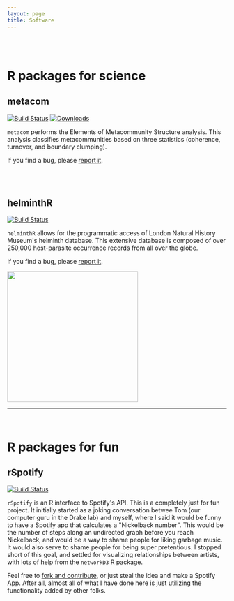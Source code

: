 ```yaml
---
layout: page
title: Software
---
```


<br/>
<br/>


<div class="pure-u-1 copy" markdown="1">

# R packages for science

## metacom   &nbsp;  &nbsp;  <a href="https://github.com/taddallas/metacom"><i style="color:HotPink" class="fa fa-github-alt"></i></a>

[![Build Status](https://travis-ci.org/taddallas/metacom.png?branch=master)](https://travis-ci.org/taddallas/metacom)
[![Downloads](http://cranlogs.r-pkg.org/badges/grand-total/metacom)](http://taddallas.github.io)


`metacom` performs the Elements of Metacommunity Structure analysis. This analysis classifies metacommunities based on three statistics (coherence, turnover, and boundary clumping).

If you find a bug, please [report it](https://github.com/taddallas/metacom/issues).
</div>

<br/>
<br/>


<div class="pure-u-1 copy" markdown="1">

## helminthR  &nbsp;  &nbsp;   <a href="https://github.com/ropensci/helminthR"> <i style="color:HotPink" class="fa fa-github-alt"></i></a>
[![Build Status](https://travis-ci.org/ropensci/helminthR.svg?branch=master)](https://travis-ci.org/ropensci/helminthR)


`helminthR` allows for the programmatic access of London Natural History Museum's helminth database. This extensive database is composed of over 250,000 host-parasite occurrence records from all over the globe.

If you find a bug, please [report it](https://github.com/ropensci/helminthR/issues).

<a href="http://ropensci.org"> <img src= "http://ropensci.org/public_images/github_footer.png"  style="width: 300px;"> </a>


---

</div>

<br/>

<div class="pure-u-1 copy" markdown="1">

# R packages for fun


## rSpotify &nbsp;  &nbsp;  <a href="https://github.com/taddallas/rSpotify"> <i style="color:HotPink" class="fa fa-github-alt"></i></a>
[![Build Status](https://travis-ci.org/taddallas/rSpotify.svg)](https://travis-ci.org/taddallas/rSpotify)

`rSpotify` is an R interface to Spotify's API. This is a completely just for fun project. It initially started as a joking conversation betwee Tom (our computer guru in the Drake lab) and myself, where I said it would be funny to have a Spotify app that calculates a "Nickelback number". This would be the number of steps along an undirected graph before you reach Nickelback, and would be a way to shame people for liking garbage music. It would also serve to shame people for being super pretentious. I stopped short of this goal, and settled for visualizing relationships between artists, with lots of help from the `networkD3` R package.

Feel free to [fork and contribute](https://github.com/ropensci/parasiteR/), or just steal the idea and make a Spotify App. After all, almost all of what I have done here is just utilizing the functionality added by other folks.






</div>
